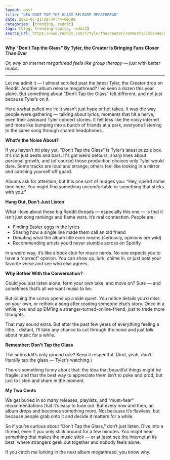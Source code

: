 ```yaml
---
layout: post
title: "NEW DONT TAP THE GLASS RELEASE MEGATHREAD"
date: 2025-07-21T20:44:44+00:00
categories: [trending, reddit]
tags: [blog, trending-topics, reddit]
source_url: https://www.reddit.com/r/tylerthecreator/comments/1m5en9e/new_dont_tap_the_glass_release_megathread/
---
```


**Why "Don't Tap the Glass" By Tyler, the Creator Is Bringing Fans Closer Than Ever**

*Or, why an internet megathread feels like group therapy — just with better music.*

---

Let me admit it — I almost scrolled past the latest Tyler, the Creator drop on Reddit. Another album release megathread? I’ve seen a dozen this year alone. But something about "Don’t Tap the Glass" felt different, and not just because Tyler’s on it.

Here's what pulled me in: it wasn’t just hype or hot takes. It was the way people were gathering — talking about lyrics, moments that hit a nerve, even their awkward Tyler concert stories. It felt less like the noisy internet and more like bumping into a bunch of friends at a park, everyone listening to the same song through shared headphones.

**What’s the Noise About?**

If you haven’t hit play yet, "Don’t Tap the Glass" is Tyler’s latest puzzle box. It's not just beats and bars. It's got weird detours, sharp lines about personal growth, and (of course) those production choices only Tyler would dare. Some tracks are loud and strange; others feel like looking in a mirror and catching yourself off guard.

Albums ask for attention, but this one sort of nudges you: “Hey, spend some time here. You might find something uncomfortable or something that sticks with you.”

**Hang Out, Don’t Just Listen**

What I love about these big Reddit threads — especially this one — is that it isn’t just song rankings and flame wars. It’s real connection. People are:

- Finding Easter eggs in the lyrics  
- Sharing how a single line made them call an old friend  
- Debating what the album title even means (seriously, opinions are wild)
- Recommending artists you’d never stumble across on Spotify

In a weird way, it’s like a book club for music nerds. No one expects you to have a “correct” opinion. You can show up, lurk, chime in, or just post your favorite verse and see who else agrees.

**Why Bother With the Conversation?**

Could you just listen alone, form your own take, and move on? Sure — and sometimes that’s all we want music to be.

But joining the convo opens up a side quest. You notice details you’d miss on your own, or rethink a song after reading someone else’s story. Once in a while, you end up DM’ing a stranger-turned-online-friend, just to trade more thoughts.

That may sound extra. But after the past few years of everything feeling a little… distant, I’ll take any chance to cut through the noise and just *talk* about music for a while.

**Remember: Don’t Tap the Glass**

The subreddit’s only ground rule? Keep it respectful. (And, yeah, don’t literally tap the glass — Tyler’s watching.)

There’s something funny about that: the idea that beautiful things might be fragile, and that the best way to appreciate them isn’t to poke and prod, but just to listen and share in the moment.

**My Two Cents**

We get buried in so many releases, playlists, and “must-hear” recommendations that it’s easy to tune out. But every now and then, an album drops and becomes something more. Not because it’s flawless, but because people grab onto it and decide it matters for a while.

So if you’re curious about “Don’t Tap the Glass,” don’t just listen. Dive into a thread, even if you only stick around for a few minutes. You might hear something that makes the music stick — or at least see the internet at its best, where strangers geek out together and nobody feels alone.

If you catch me lurking in the next album megathread, you know why.